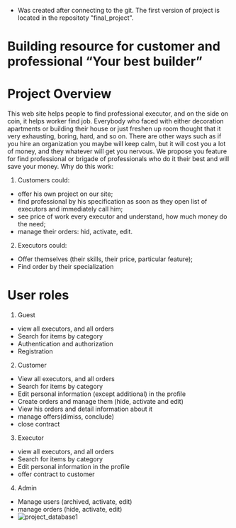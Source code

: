 * Was created after connecting to the git. The first version of project is located in the repositoty "final_project".

# Building resource for customer and professional “Your best builder”

# Project Overview

This web site helps people to find professional executor, and on the side on coin, it helps worker find job. Everybody who faced with either decoration apartments or building their house or just freshen up room thought that it very exhausting, boring, hard, and so on. There are other ways such as if you hire an organization you maybe will keep calm, but it will cost you a lot of money, and they whatever will get you nervous. We propose you feature for find professional or brigade of professionals who do it their best and will save your money. Why do this work:
1)	Customers could:
-	offer his own project on our site;
-	find professional by his specification as soon as they open list of executors and immediately call him;
-	see price of work every executor and understand, how much money do the need;
-	manage their orders: hid, activate, edit.
2)	Executors could:
-	Offer themselves (their skills, their price, particular feature);
-	Find order by their specialization

# User roles
1)	Guest
-	view all executors, and all orders
-	Search for items by category 
-	Authentication and authorization
-	Registration
2)	Customer
-	View all executors, and all orders
-	Search for items by category
-	Edit personal information (except additional) in the profile
-	Create orders and manage them (hide, activate and edit)
-	View his orders and detail information about it
-	manage offers(dimiss, conclude)
-	close contract
3)	Executor
-	view all executors, and all orders
-	Search for items by category 
-	Edit personal information in the profile
-	offer contract to customer
4) Admin
-	Manage users (archived, activate, edit) 
-	manage orders (hide, activate, edit)
-	![project_database1](https://user-images.githubusercontent.com/71207387/129383778-ccb5f007-e9a8-42c7-9616-2a1645fb6ecc.png)




